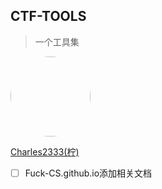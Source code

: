 ## CTF-TOOLS
> 一个工具集

<image src="resource/Charles2333.jfif" style="border-radius: 64px; height: 128px">

[Charles2333(柠)](https://github.com/Charles2333)

- [ ] Fuck-CS.github.io添加相关文档